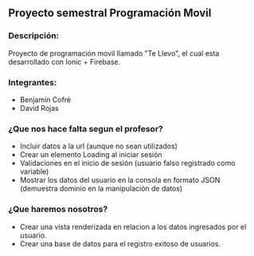 ## Proyecto semestral Programación Movil

### Descripción:
Proyecto de programación movil llamado "Te Llevo", el cual esta desarrollado con Ionic + Firebase.

### Integrantes:

- Benjamín Cofré
- David Rojas

### ¿Que nos hace falta segun el profesor?

- Incluir datos a la url (aunque no sean utilizados)
- Crear un elemento Loading al iniciar sesión
- Validaciones en el inicio de sesión (usuario falso registrado como variable)
- Mostrar los datos del usuario en la consola en formato JSON (demuestra dominio en la manipulación de datos)

### ¿Que haremos nosotros?

- Crear una vista renderizada en relacion a los datos ingresados por el usuario.
- Crear una base de datos para el registro exitoso de usuarios.
